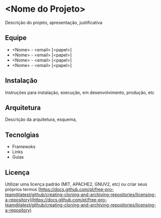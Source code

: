 # \<Nome do Projeto>

Descrição do projeto, apresentação, justificativa

## Equipe
- \<Nome> -  \<email> [\<papel>]
- \<Nome> -  \<email> [\<papel>]
- \<Nome> -  \<email> [\<papel>]
- \<Nome> -  \<email> [\<papel>]

## Instalação
Instruções para instalação, execução, em desenvolvimento, produção, etc

## Arquitetura
Descrição da arquitetura, esquema, 

## Tecnolgias
 - Framewoks
 - Links
 - Guias

 ## Licença
 Utilizar uma licença padrão (MIT, APACHE2, GNUV2, etc) ou criar seus próprios termos
 [https://docs.github.com/pt/free-pro-team@latest/github/creating-cloning-and-archiving-repositories/licensing-a-repository](https://docs.github.com/pt/free-pro-team@latest/github/creating-cloning-and-archiving-repositories/licensing-a-repository)
